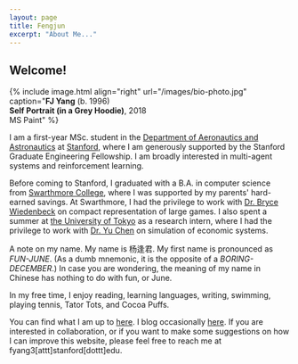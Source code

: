 ```yaml
---
layout: page
title: Fengjun
excerpt: "About Me..."
---
```


## Welcome!

{% include image.html
align="right"
url="/images/bio-photo.jpg"
caption="<b>FJ Yang</b> (b. 1996)<br/><b>Self Portrait (in a Grey Hoodie)</b>, 2018<br/>MS Paint"
%}

I am a first-year MSc. student in the [Department of Aeronautics and
Astronautics](https://aa.stanford.edu/) at
[Stanford](https://www.stanford.edu/), where I am generously supported by the
Stanford Graduate Engineering Fellowship. I am broadly interested in
multi-agent systems and reinforcement learning.

Before coming to Stanford, I graduated with a B.A. in computer science from
[Swarthmore College](https://www.swarthmore.edu), where I was supported by my
parents' hard-earned savings. At Swarthmore, I had the privilege to work with
[Dr. Bryce Wiedenbeck](https://www.cs.swarthmore.edu/~bryce/) on compact
representation of large games.  I also spent a summer at [the University of
Tokyo](https://www.u-tokyo.ac.jp/en/) as a research intern, where I had the
privilege to work with [Dr.  Yu
Chen](http://www.k.u-tokyo.ac.jp/pros-e/person/yu_chen/yu_chen.htm) on
simulation of economic systems.

A note on my name. My name is 杨逢君. My first name is pronounced as
*FUN-JUNE*. (As a dumb mnemonic, it is the opposite of a *BORING-DECEMBER*.) In
case you are wondering, the meaning of my name in Chinese has nothing to do
with fun, or June.

In my free time, I enjoy reading, learning languages, writing, swimming,
playing tennis, Tator Tots, and Cocoa Puffs.

You can find what I am up to [here](/projects). I blog occasionally
[here](/blog). If you are interested in collaboration, or if you want to make
some suggestions on how I can improve this website, please feel free to reach
me at fyang3[attt]stanford[dottt]edu.
